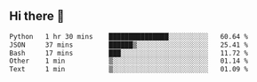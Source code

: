 ## Hi there 👋

<!--START_SECTION:waka-->

```txt
Python   1 hr 30 mins    ███████████████░░░░░░░░░░   60.64 %
JSON     37 mins         ██████▒░░░░░░░░░░░░░░░░░░   25.41 %
Bash     17 mins         ███░░░░░░░░░░░░░░░░░░░░░░   11.72 %
Other    1 min           ▒░░░░░░░░░░░░░░░░░░░░░░░░   01.14 %
Text     1 min           ▒░░░░░░░░░░░░░░░░░░░░░░░░   01.09 %
```

<!--END_SECTION:waka-->

<!--
**OliverShang/OliverShang** is a ✨ _special_ ✨ repository because its `README.md` (this file) appears on your GitHub profile.

Here are some ideas to get you started:

- 🔭 I’m currently working on ...
- 🌱 I’m currently learning ...
- 👯 I’m looking to collaborate on ...
- 🤔 I’m looking for help with ...
- 💬 Ask me about ...
- 📫 How to reach me: ...
- 😄 Pronouns: ...
- ⚡ Fun fact: ...
-->
